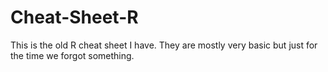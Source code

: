 # Cheat-Sheet-R
This is the old R cheat sheet I have. They are mostly very basic but just for the time we forgot something.
